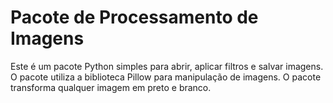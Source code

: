 # Pacote de Processamento de Imagens

Este é um pacote Python simples para abrir, aplicar filtros e salvar imagens. O pacote utiliza a biblioteca Pillow para manipulação de imagens. O pacote transforma qualquer imagem em preto e branco.


